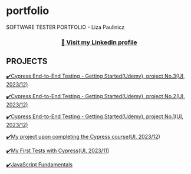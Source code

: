 # portfolio
SOFTWARE TESTER PORTFOLIO - Liza Paulinicz

### <p align="center"><a href="https://www.linkedin.com/in/lizapaulinicz/" target="_blank">👋 Visit my <b>LinkedIn</b> profile</a></p>

## <a name="projects">PROJECTS</a>

<a href="https://github.com/Jelisawieta/Cypress-End-to-End-Testing---Getting-Started-Udemy-project-No.3.git" target="_blank">✔️Cypress End-to-End Testing - Getting Started(Udemy), project No.3(UI, 2023/12)</a>

<a href="https://github.com/Jelisawieta/Cypress-End-to-End-Testing---Getting-Started-Udemy-project-No.2-UI-2023-12-.git" target="_blank">✔️Cypress End-to-End Testing - Getting Started(Udemy), project No.2(UI, 2023/12)</a>

<a href="https://github.com/Jelisawieta/Cypress-End-to-End-Testing---Getting-Started-Udemy-project-No.1.git" target="_blank">✔️Cypress End-to-End Testing - Getting Started(Udemy), project No.1(UI, 2023/12)</a>

<a href="https://github.com/Jelisawieta/Cypress-realworld-testing-course-app-start-2023-12.git" target="_blank">✔️My project upon completing the Cypress course(UI, 2023/12)</a>

<a href="https://github.com/Jelisawieta/MyFirstTestsWithCYPRESS_2023-11.git" target="_blank">✔️My First Tests with Cypress(UI, 2023/11)</a>

<a href="https://github.com/Jelisawieta/JavaScript-Fundamentals.git" target="_blank">✔️JavaScript Fundamentals</a>
